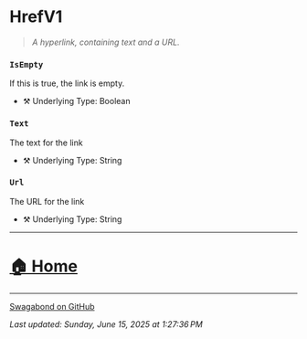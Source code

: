 # HrefV1

> *A hyperlink, containing text and a URL.* 


### `IsEmpty`

If this is true, the link is empty.



* ⚒️ Underlying Type: Boolean



### `Text`

The text for the link



* ⚒️ Underlying Type: String



### `Url`

The URL for the link



* ⚒️ Underlying Type: String



___


# [🏠 Home](./ApiV1.md)


___

[Swagabond on GitHub](https://github.com/jordanbleu/swagabond)

*Last updated: Sunday, June 15, 2025 at 1:27:36 PM*
